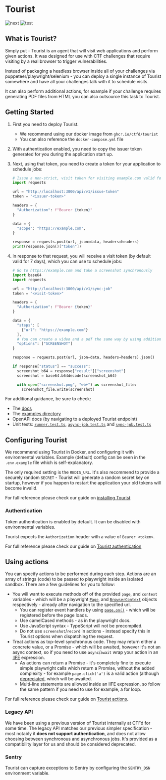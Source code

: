 # Tourist

![next](https://github.com/ctfd/tourist/actions/workflows/docker-next.yml/badge.svg)
![test](https://github.com/ctfd/tourist/actions/workflows/test.yml/badge.svg)

## What is Tourist?

Simply put - Tourist is an agent that will visit web applications and perform given actions.
It was designed for use with CTF challenges that require visiting by a real browser to trigger vulnerabilities.

Instead of packaging a headless browser inside all of your challenges via puppeteer/playwright/selenium - you can
deploy a single instance of Tourist somewhere and have all your challenges talk with it to schedule visits.

It can also perform additional actions, for example if your challenge requires generating PDF files from HTML
you can also outsource this task to Tourist.

## Getting Started

1. First you need to deploy Tourist.
   * We recommend using our docker image from `ghcr.io/ctfd/tourist`
   * You can also reference the `docker-compose.yml` file
2. With authentication enabled, you need to copy the issuer token generated for you during the application start up.
3. Next, using that token, you need to create a token for your application to schedule jobs:

    ```python
    # Issue a non-strict, visit token for visiting example.com valid for 7 days.
    import requests
    
    url = "http://localhost:3000/api/v1/issue-token"
    token = "<issuer-token>"
    
    headers = {
      "Authorization": f"Bearer {token}"
    }
    
    data = {
      "scope": "https://example.com",
    }
    
    response = requests.post(url, json=data, headers=headers)
    print(response.json()["token"])
    ```

4. In response to that request, you will receive a visit token (by default valid for 7 days), which you can use to
   schedule jobs:

    ```python
    # Go to https://example.com and take a screenshot synchronously
    import base64
    import requests
    
    url = "http://localhost:3000/api/v1/sync-job"
    token = "<visit-token>"
    
    headers = {
      "Authorization": f"Bearer {token}"
    }
    
    data = {
      "steps": [
        {"url": "https://example.com"}
      ],
      # You can create a video and a pdf the same way by using additional options: "RECORD" and "PDF"
      "options": ["SCREENSHOT"]
    }
    
    response = requests.post(url, json=data, headers=headers).json()

    if response["status"] == "success":
      screenshot_b64 = response["result"]["screenshot"]
      screenshot = base64.b64decode(screenshot_b64)
    
      with open("screenshot.png", "wb+") as screenshot_file:
        screenshot_file.write(screenshot)
    ```

For additional guidance, be sure to check:

* The [docs](./docs)
* The [examples directory](./docs/examples)
* OpenAPI docs (by navigating to a deployed Tourist endpoint)
* Unit tests: [`runner.test.ts`](./tests/runner.test.ts), [`async-job.test.ts`](./tests/async-job.test.ts) and
  [`sync-job.test.ts`](./tests/sync-job.test.ts)

## Configuring Tourist

We recommend using Tourist in Docker, and configuring it with environmental variables. Example (default) config can be
seen in the `.env.example` file which is self-explanatory.

The only required setting is the `REDIS_URL`. It's also recommend to provide a securely random `SECRET` - Tourist will
generate a random secret key on startup, however if you happen to restart the application your old tokens will become
invalid.

For full reference please check our guide on [installing Tourist](./docs/01-installing-tourist.md#configuration-reference)

### Authentication

Token authentication is enabled by default. It can be disabled with environmental variables.

Tourist expects the `Authorization` header with a value of `Bearer <token>`.

For full reference please check our guide on [Tourist authentication](./docs/02-authentication.md)

## Using actions

You can specify actions to be performed during each step. Actions are an array of strings (code) to be passed to
playwright inside an isolated sandbox. There are a few guidelines for you to follow:

* You will want to execute methods off of the provided `page`, and `context` variables - which will be a playwright
  [`Page`](https://playwright.dev/docs/api/class-page), and
  [`BrowserContext`](https://playwright.dev/docs/api/class-browsercontext) objects respectively - already after
  navigation to the specified url.
  * You can register event handlers by using [`page.on()`](https://playwright.dev/docs/api/class-page#events) -
    which will be registered before the page loads.
  * Use camelCased methods - as in the playwright docs.
  * Use JavaScript syntax - TypeScript will not be precompiled.
  * Do not use `screenshot`/`record` in actions - instead specify this in Tourist options when dispatching the request.
* Treat actions as top-level synchronous code. They may return either a concrete value, or a Promise - which will be
awaited, however it's not an async context, so if you need to use `async`/`await` wrap your action in an
[IIFE](https://developer.mozilla.org/en-US/docs/Glossary/IIFE#execute_an_async_function) expression.
  * As actions can return a Promise - it's completely fine to execute simple playwright calls which return a Promise,
    without the added complexity - for example `page.click('a')` is a valid action (although
    [depreciated](https://playwright.dev/docs/api/class-page#page-click), which will be awaited.
  * Multi-line statements are allowed inside an IIFE expression, so follow the same pattern if you need to use for
    example, a for loop.

For full reference please check our guide on [Tourist actions](./docs/04-using-actions.md).

### Legacy API

We have been using a previous version of Tourist internally at CTFd for some time. The legacy API matches our previous
simpler specification - most notably it **does not support authentication**, and does not allow choosing between
synchronous and asynchronous jobs. It's provided as a compatibility layer for us and should be considered deprecated.

### Sentry

Tourist can capture exceptions to Sentry by configuring the `SENTRY_DSN` environment variable.
